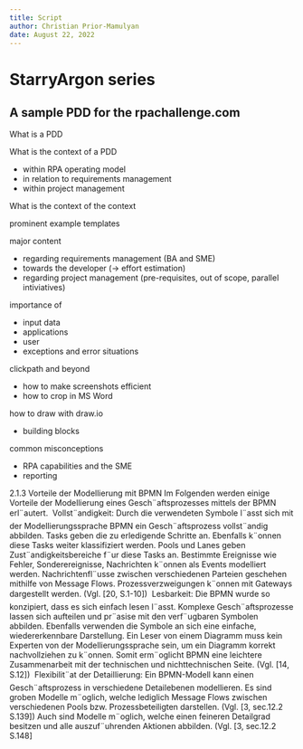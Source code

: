 ```yaml
---
title: Script
author: Christian Prior-Mamulyan
date: August 22, 2022
---
```


# StarryArgon series

## A sample PDD for the rpachallenge.com


What is a PDD

What is the context of a PDD
- within RPA operating model
- in relation to requirements management
- within project management

What is the context of the context

prominent example templates

major content
- regarding requirements management (BA and SME)
- towards the developer (-> effort estimation)
- regarding project management (pre-requisites, out of scope, parallel intiviatives)
 

importance of

- input data
- applications
- user
- exceptions and error situations

clickpath and beyond

- how to make screenshots efficient
- how to crop in MS Word



how to draw with draw.io

- building blocks


common misconceptions

- RPA capabilities and the SME
- reporting





2.1.3
Vorteile der Modellierung mit BPMN
Im Folgenden werden einige Vorteile der Modellierung eines Gesch¨aftsprozesses mittels der BPMN
erl¨autert.
 Vollst¨andigkeit: Durch die verwendeten Symbole l¨asst sich mit der Modellierungssprache
BPMN ein Gesch¨aftsprozess vollst¨andig abbilden. Tasks geben die zu erledigende Schritte
an. Ebenfalls k¨onnen diese Tasks weiter klassifiziert werden. Pools und Lanes geben
Zust¨andigkeitsbereiche f¨ur diese Tasks an. Bestimmte Ereignisse wie Fehler, Sonderereignisse,
Nachrichten k¨onnen als Events modelliert werden. Nachrichtenfl¨usse zwischen verschiedenen
Parteien geschehen mithilfe von Message Flows. Prozessverzweigungen k¨onnen mit Gateways
dargestellt werden. (Vgl. [20, S.1-10])
 Lesbarkeit: Die BPMN wurde so konzipiert, dass es sich einfach lesen l¨asst. Komplexe
Gesch¨aftsprozesse lassen sich aufteilen und pr¨asise mit den verf¨ugbaren Symbolen abbilden.
Ebenfalls verwenden die Symbole an sich eine einfache, wiedererkennbare Darstellung. Ein
Leser von einem Diagramm muss kein Experten von der Modellierungssprache sein, um
ein Diagramm korrekt nachvollziehen zu k¨onnen. Somit erm¨oglicht BPMN eine leichtere
Zusammenarbeit mit der technischen und nichttechnischen Seite. (Vgl. [14, S.12])
 Flexibilit¨at der Detaillierung: Ein BPMN-Modell kann einen Gesch¨aftsprozess in
verschiedene Detailebenen modellieren. Es sind groben Modelle m¨oglich, welche lediglich
Message Flows zwischen verschiedenen Pools bzw. Prozessbeteiligten darstellen. (Vgl. [3,
sec.12.2 S.139]) Auch sind Modelle m¨oglich, welche einen feineren Detailgrad besitzen und
alle auszuf¨uhrenden Aktionen abbilden. (Vgl. [3, sec.12.2 S.148]